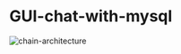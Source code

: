 # GUI-chat-with-mysql 

![chain-architecture](https://github.com/Repozzi/GUI-chat-with-mysql/assets/139656027/fe79860b-f187-4888-88b7-30f75d83c6d3)
